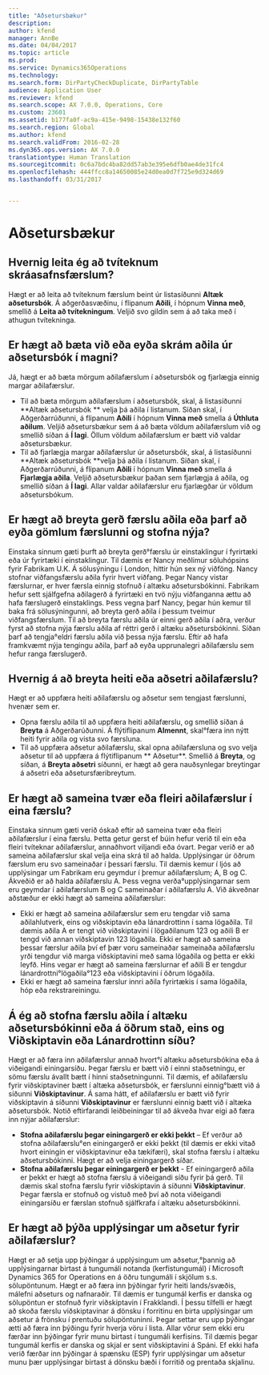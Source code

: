 ```yaml
---
title: "Aðsetursbækur"
description: 
author: kfend
manager: AnnBe
ms.date: 04/04/2017
ms.topic: article
ms.prod: 
ms.service: Dynamics365Operations
ms.technology: 
ms.search.form: DirPartyCheckDuplicate, DirPartyTable
audience: Application User
ms.reviewer: kfend
ms.search.scope: AX 7.0.0, Operations, Core
ms.custom: 23601
ms.assetid: b177fa0f-ac9a-415e-9498-15438e132f60
ms.search.region: Global
ms.author: kfend
ms.search.validFrom: 2016-02-28
ms.dyn365.ops.version: AX 7.0.0
translationtype: Human Translation
ms.sourcegitcommit: 0c6a7bdc4ba82dd57ab3e395e6dfb0ae4de31fc4
ms.openlocfilehash: 444ffcc8a14650085e24d0ea0d7f725e9d324d69
ms.lasthandoff: 03/31/2017


---
```


# <a name="address-books"></a>Aðsetursbækur



<a name="how-do-i-check-for-duplicate-records"></a>Hvernig leita ég að tvíteknum skráasafnsfærslum?
-------------------------------------

Hægt er að leita að tvíteknum færslum beint úr listasíðunni **Altæk aðsetursbók**. Á aðgerðasvæðinu, í flipanum **Aðili**, í hópnum **Vinna með**, smellið á **Leita að tvítekningum**. Veljið svo gildin sem á að taka með í athugun tvítekninga.

## <a name="can-i-bulk-add-or-delete-party-records-from-an-address-book"></a>Er hægt að bæta við eða eyða skrám aðila úr aðsetursbók í magni?
Já, hægt er að bæta mörgum aðilafærslum í aðsetursbók og fjarlægja einnig margar aðilafærslur.

-   Til að bæta mörgum aðilafærslum í aðsetursbók, skal, á listasíðunni **Altæk aðsetursbók ** velja þá aðila í listanum. Síðan skal, í Aðgerðarrúðunni, á flipanum **Aðili** í hópnum **Vinna með** smella á **Úthluta aðilum**. Veljið aðsetursbækur sem á að bæta völdum aðilafærslum við og smellið síðan á **Í lagi**. Öllum völdum aðilafærslum er bætt við valdar aðsetursbækur.
-   Til að fjarlægja margar aðilafærslur úr aðsetursbók, skal, á listasíðunni **Altæk aðsetursbók **velja þá aðila í listanum. Síðan skal, í Aðgerðarrúðunni, á flipanum **Aðili** í hópnum **Vinna með** smella á **Fjarlægja aðila**. Veljið aðsetursbækur þaðan sem fjarlægja á aðila, og smellið síðan á **Í lagi**. Allar valdar aðilafærslur eru fjarlægðar úr völdum aðsetursbókum.

## <a name="can-i-change-the-party-type-of-a-record-or-do-i-have-to-delete-the-old-record-and-create-a-new-one"></a>Er hægt að breyta gerð færslu aðila eða þarf að eyða gömlum færslunni og stofna nýja?
Einstaka sinnum gæti þurft að breyta gerð°færslu úr einstaklingur í fyrirtæki eða úr fyrirtæki í einstaklingur. Til dæmis er Nancy meðlimur söluhópsins fyrir Fabrikam U.K. Á sölusýningu í London, hittir hún sex ný viðföng. Nancy stofnar viðfangsfærslu aðila fyrir hvert viðfang. Þegar Nancy vistar færslurnar, er hver færsla einnig stofnuð í altæku aðsetursbókinni. Fabrikam hefur sett sjálfgefna aðilagerð á fyrirtæki en tvö nýju viðfanganna ættu að hafa færslugerð einstaklings. Þess vegna þarf Nancy, þegar hún kemur til baka frá sölusýningunni, að breyta gerð aðila í þessum tveimur viðfangsfærslum. Til að breyta færslu aðila úr einni gerð aðila í aðra, verður fyrst að stofna nýja færslu aðila af réttri gerð í altæku aðsetursbókinni. Síðan þarf að tengja°eldri færslu aðila við þessa nýja færslu. Eftir að hafa framkvæmt nýja tengingu aðila, þarf að eyða upprunalegri aðilafærslu sem hefur ranga færslugerð.

## <a name="how-do-i-change-the-name-or-address-of-a-party-record"></a>Hvernig á að breyta heiti eða aðsetri aðilafærslu?
Hægt er að uppfæra heiti aðilafærslu og aðsetur sem tengjast færslunni, hvenær sem er.

-   Opna færslu aðila til að uppfæra heiti aðilafærslu, og smellið síðan á **Breyta** á Aðgerðarúðunni. Á flýtiflipanum **Almennt**, skal°færa inn nýtt heiti fyrir aðila og vista svo færsluna.
-   Til að uppfæra aðsetur aðilafærslu, skal opna aðilafærsluna og svo velja aðsetur til að uppfæra á flýtiflipanum ** Aðsetur**. Smellið á **Breyta**, og síðan, á **Breyta aðsetri** síðunni, er hægt að gera nauðsynlegar breytingar á aðsetri eða aðsetursfæribreytum.

## <a name="can-i-merge-two-or-more-party-records-into-one-record"></a>Er hægt að sameina tvær eða fleiri aðilafærslur í eina færslu?
Einstaka sinnum gæti verið óskað eftir að sameina tvær eða fleiri aðilafærslur í eina færslu. Þetta getur gerst ef búin hefur verið til ein eða fleiri tvíteknar aðilafærslur, annaðhvort viljandi eða óvart. Þegar verið er að sameina aðilafærslur skal velja eina skrá til að halda. Upplýsingar úr öðrum færslum eru svo sameinaðar í þessari færslu. Til dæmis kemur í ljós að upplýsingar um Fabrikam eru geymdur í þremur aðilafærslum; A, B og C. Ákveðið er að halda aðilafærslu A. Þess vegna verða°upplýsingarnar sem eru geymdar í aðilafærslum B og C sameinaðar í aðilafærslu A. Við ákveðnar aðstæður er ekki hægt að sameina aðilafærslur:

-   Ekki er hægt að sameina aðilafærslur sem eru tengdar við sama aðilahlutverk, eins og viðskiptavin eða lánardrottinn í sama lögaðila. Til dæmis aðila A er tengt við viðskiptavini í lögaðilanum 123 og aðili B er tengd við annan viðskiptavin 123 lögaðila. Ekki er hægt að sameina þessar færslur aðila því ef þær voru sameinaðar sameinaða aðilafærslu yrði tengdur við marga viðskiptavini með sama lögaðila og þetta er ekki leyfð. Hins vegar er hægt að sameina færslurnar ef aðili B er tengdur lánardrottni°lögaðila°123 eða viðskiptavini í öðrum lögaðila.
-   Ekki er hægt að sameina færslur innri aðila fyrirtækis í sama lögaðila, hóp eða rekstrareiningu.

## <a name="should-i-create-a-party-record-in-the-global-address-book-or-in-another-place-such-as-the-customer-or-vendor-page"></a>Á ég að stofna færslu aðila í altæku aðsetursbókinni eða á öðrum stað, eins og Viðskiptavin eða Lánardrottinn síðu?
Hægt er að færa inn aðilafærslur annað hvort°í altæku aðsetursbókina eða á viðeigandi einingarsíðu. Þegar færslu er bætt við í einni staðsetningu, er sömu færslu ávallt bætt í hinni staðsetningunni. Til dæmis, ef aðilafærslu fyrir viðskiptaviner bætt í altæka aðsetursbók, er færslunni einnig°bætt við á síðunni **Viðskiptavinur**. Á sama hátt, ef aðilafærslu er bætt við fyrir viðskiptavin á síðunni **Viðskiptavinur** er færslunni einnig bætt við í altæka aðsetursbók. Notið eftirfarandi leiðbeiningar til að ákveða hvar eigi að færa inn nýjar aðilafærslur:

-   **Stofna aðilafærslu þegar einingargerð er ekki þekkt** – Ef verður að stofna aðilafærslu°en einingargerð er ekki þekkt (til dæmis er ekki vitað hvort einingin er viðskiptavinur eða tækifæri), skal stofna færslu í altæku aðsetursbókinni. Hægt er að velja einingargerð síðar.
-   **Stofna aðilafærslu þegar einingargerð er þekkt** - Ef einingargerð aðila er þekkt er hægt að stofna færslu á viðeigandi síðu fyrir þá gerð. Til dæmis skal stofna færslu fyrir viðskiptavin á síðunni **Viðskiptavinur**. Þegar færsla er stofnuð og vistuð með því að nota viðeigandi einingarsíðu er færslan stofnuð sjálfkrafa í altæku aðsetursbókinni.

## <a name="can-i-translate-address-information-for-party-records"></a>Er hægt að þýða upplýsingar um aðsetur fyrir aðilafærslur?
Hægt er að setja upp þýðingar á upplýsingum um aðsetur,°þannig að upplýsingarnar birtast á tungumáli notanda (kerfistungumál) í Microsoft Dynamics 365 for Operations en á öðru tungumáli í skjölum s.s. sölupöntunum. Hægt er að færa inn þýðingar fyrir heiti lands/svæðis, málefni aðseturs og nafnaraðir. Til dæmis er tungumál kerfis er danska og sölupöntun er stofnuð fyrir viðskiptavin í Frakklandi. Í þessu tilfelli er hægt að skoða færslu viðskiptavinar á dönsku í forritinu en birta upplýsingar um aðsetur á frönsku í prentuðu sölupöntuninni. Þegar settar eru upp þýðingar ætti að færa inn þýðingu fyrir hverja vöru í lista. Allar vörur sem ekki eru færðar inn þýðingar fyrir munu birtast í tungumáli kerfisins. Til dæmis þegar tungumál kerfis er danska og skjal er sent viðskiptavini á Spáni. Ef ekki hafa verið færðar inn þýðingar á spænsku (ESP) fyrir upplýsingar um aðsetur munu þær upplýsingar birtast á dönsku bæði í forritið og prentaða skjalinu.


